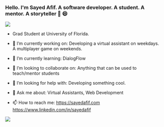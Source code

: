 ### Hello. I'm Sayed Afif. A software developer. A student. A mentor. A storyteller 👋 😄 

![](https://media.giphy.com/media/UtnxCnjWAOL1J6TNUR/giphy.gif)

- Grad Student at University of Florida.



- 🔭 I’m currently working on: Developing a virtual assistant on weekdays. A multiplayer game on weekends.
- 🌱 I’m currently learning: DialogFlow
- 👯 I’m looking to collaborate on: Anything that can be used to teach/mentor students
- 🤔 I’m looking for help with: Developing something cool. 
- 💬 Ask me about: Virtual Assistants, Web Development
- 📫 How to reach me: https://sayedafif.com 
                     https://www.linkedin.com/in/sayedafif
                      

![](https://media.giphy.com/media/LmNwrBhejkK9EFP504/giphy.gif)
